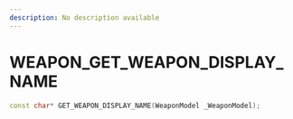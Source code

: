 ```yaml
---
description: No description available 
---
```


# WEAPON\_GET_WEAPON_DISPLAY_NAME

```cpp
const char* GET_WEAPON_DISPLAY_NAME(WeaponModel _WeaponModel);
```